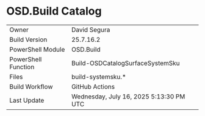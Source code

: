 ﻿# OSD.Build Catalog

| | |
|-|-|
| Owner | David Segura |
| Build Version | 25.7.16.2 |
| PowerShell Module | OSD.Build |
| PowerShell Function | Build-OSDCatalogSurfaceSystemSku |
| Files | build-systemsku.* |
| Build Workflow | GitHub Actions |
| Last Update | Wednesday, July 16, 2025 5:13:30 PM UTC |

